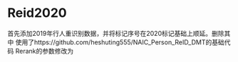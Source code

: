 # Reid2020
首先添加2019年行人重识别数据，并将标记序号在2020标记基础上顺延。删除其中
使用了https://github.com/heshuting555/NAIC_Person_ReID_DMT的基础代码
Rerank的参数修改为
